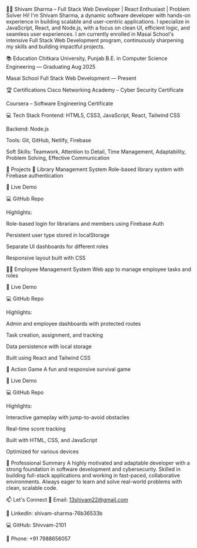 👨‍💻 Shivam Sharma – Full Stack Web Developer | React Enthusiast | Problem Solver
Hi! I'm Shivam Sharma, a dynamic software developer with hands-on experience in building scalable and user-centric applications. I specialize in JavaScript, React, and Node.js, with a focus on clean UI, efficient logic, and seamless user experiences. I am currently enrolled in Masai School's intensive Full Stack Web Development program, continuously sharpening my skills and building impactful projects.

📚 Education
Chitkara University, Punjab
B.E. in Computer Science Engineering — Graduating Aug 2025

Masai School
Full Stack Web Development — Present

🏆 Certifications
Cisco Networking Academy – Cyber Security Certificate

Coursera – Software Engineering Certificate

💻 Tech Stack
Frontend: HTML5, CSS3, JavaScript, React, Tailwind CSS

Backend: Node.js

Tools: Git, GitHub, Netlify, Firebase

Soft Skills: Teamwork, Attention to Detail, Time Management, Adaptability, Problem Solving, Effective Communication

🚀 Projects
📘 Library Management System
Role-based library system with Firebase authentication

🔗 Live Demo

💻 GitHub Repo

Highlights:

Role-based login for librarians and members using Firebase Auth

Persistent user type stored in localStorage

Separate UI dashboards for different roles

Responsive layout built with CSS

🧑‍💼 Employee Management System
Web app to manage employee tasks and roles

🔗 Live Demo

💻 GitHub Repo

Highlights:

Admin and employee dashboards with protected routes

Task creation, assignment, and tracking

Data persistence with local storage

Built using React and Tailwind CSS

🦖 Action Game
A fun and responsive survival game

🔗 Live Demo

💻 GitHub Repo

Highlights:

Interactive gameplay with jump-to-avoid obstacles

Real-time score tracking

Built with HTML, CSS, and JavaScript

Optimized for various devices

💼 Professional Summary
A highly motivated and adaptable developer with a strong foundation in software development and cybersecurity. Skilled in building full-stack applications and working in fast-paced, collaborative environments. Always eager to learn and solve real-world problems with clean, scalable code.

📫 Let's Connect
📧 Email: 13shivam22@gmail.com

🔗 LinkedIn: shivam-sharma-76b36533b

💻 GitHub: Shivvam-2101

📱 Phone: +91 7988656057

